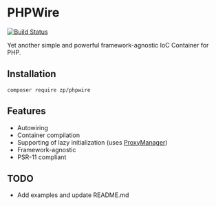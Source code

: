 # PHPWire

[![Build Status](https://travis-ci.org/zarplata/phpwire.svg?branch=master)](https://travis-ci.org/zarplata/phpwire)

Yet another simple and powerful framework-agnostic IoC Container for PHP.

## Installation 

```
composer require zp/phpwire
```

## Features

* Autowiring
* Container compilation
* Supporting of lazy initialization (uses [ProxyManager](https://github.com/Ocramius/ProxyManager))
* Framework-agnostic
* PSR-11 compliant

## TODO

* Add examples and update README.md
